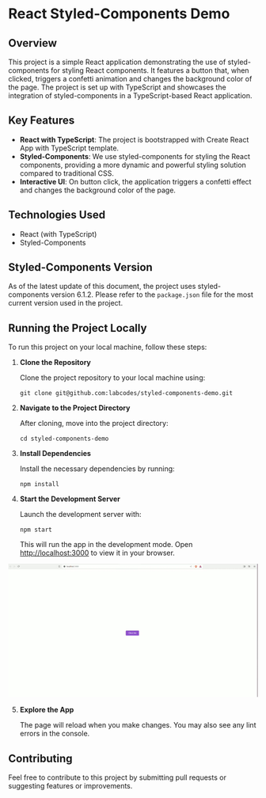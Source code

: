 # React Styled-Components Demo

## Overview

This project is a simple React application demonstrating the use of styled-components for styling React components. It features a button that, when clicked, triggers a confetti animation and changes the background color of the page. The project is set up with TypeScript and showcases the integration of styled-components in a TypeScript-based React application.

## Key Features

- **React with TypeScript**: The project is bootstrapped with Create React App with TypeScript template.
- **Styled-Components**: We use styled-components for styling the React components, providing a more dynamic and powerful styling solution compared to traditional CSS.
- **Interactive UI**: On button click, the application triggers a confetti effect and changes the background color of the page.

## Technologies Used

- React (with TypeScript)
- Styled-Components

## Styled-Components Version

As of the latest update of this document, the project uses styled-components version 6.1.2. Please refer to the `package.json` file for the most current version used in the project.

## Running the Project Locally

To run this project on your local machine, follow these steps:

1. **Clone the Repository**
   
   Clone the project repository to your local machine using:
   ```
   git clone git@github.com:labcodes/styled-components-demo.git
   ```

2. **Navigate to the Project Directory**
   
   After cloning, move into the project directory:
   ```
   cd styled-components-demo
   ```

3. **Install Dependencies**
   
   Install the necessary dependencies by running:
   ```
   npm install
   ```

4. **Start the Development Server**
   
   Launch the development server with:
   ```
   npm start
   ```
   This will run the app in the development mode. Open [http://localhost:3000](http://localhost:3000) to view it in your browser.

  ![](public/file.gif)
  
5. **Explore the App**
   
   The page will reload when you make changes. You may also see any lint errors in the console.

## Contributing

Feel free to contribute to this project by submitting pull requests or suggesting features or improvements.
